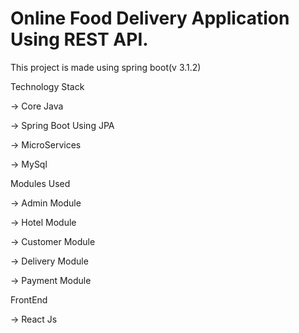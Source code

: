 # Online Food Delivery Application Using REST API.

This project is made using spring boot(v 3.1.2)

Technology Stack

-> Core Java

-> Spring Boot Using JPA

-> MicroServices

-> MySql

Modules Used

-> Admin Module

-> Hotel Module

-> Customer Module

-> Delivery Module

-> Payment Module

FrontEnd

-> React Js
